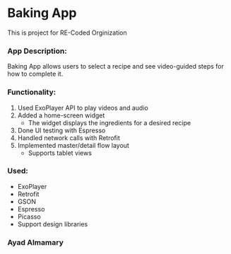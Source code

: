 # Baking App
This is project for RE-Coded Orginization
### App Description:
Baking App allows users to select a recipe and see video-guided steps for how to complete it.

### Functionality:
1. Used ExoPlayer API to play videos and audio
2. Added a home-screen widget
    * The widget displays the ingredients for a desired recipe
3. Done UI testing with Espresso
4. Handled network calls with Retrofit
5. Implemented master/detail flow layout 
    * Supports tablet views
    
### Used:
* ExoPlayer
* Retrofit
* GSON
* Espresso
* Picasso
* Support design libraries


### Ayad Almamary
